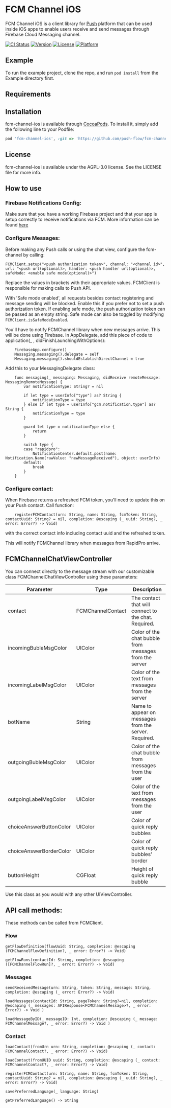 # FCM Channel iOS

FCM Channel iOS is a client library for [Push](http://push.al) platform that can be used inside iOS apps to enable users receive and send messages through Firebase Cloud Messaging channel.

[![CI Status](http://img.shields.io/travis/rubenspessoa/fcm-channel-ios.svg?style=flat)](https://travis-ci.org/rubenspessoa/fcm-channel-ios)
[![Version](https://img.shields.io/cocoapods/v/fcm-channel-ios.svg?style=flat)](http://cocoapods.org/pods/fcm-channel-ios)
[![License](https://img.shields.io/cocoapods/l/fcm-channel-ios.svg?style=flat)](http://cocoapods.org/pods/fcm-channel-ios)
[![Platform](https://img.shields.io/cocoapods/p/fcm-channel-ios.svg?style=flat)](http://cocoapods.org/pods/fcm-channel-ios)

## Example

To run the example project, clone the repo, and run `pod install` from the Example directory first.

## Requirements

## Installation

fcm-channel-ios is available through [CocoaPods](http://cocoapods.org). To install
it, simply add the following line to your Podfile:

```ruby
pod 'fcm-channel-ios', :git => 'https://github.com/push-flow/fcm-channel-ios.git', :branch => 'master'
```

## License

fcm-channel-ios is available under the AGPL-3.0 license. See the LICENSE file for more info.


## How to use

### Firebase Notifications Config:
Make sure that you have a working Firebase project and that your app is setup correctly to receive notifications via FCM. More information can be found [here](https://firebase.google.com/docs/cloud-messaging/ios/client)

### Configure Messages:
Before making any Push calls or using the chat view, configure the fcm-channel by calling:

`FCMClient.setup("<push authorization token>", channel: "<channel id>", url: "<push url(optional)>, handler: <push handler url(optional)>, safeMode: <enable safe mode(optional)>")`

Replace the values in brackets with their appropriate values.
FCMClient is responsible for making calls to Push API.

With 'Safe mode enabled', all requests besides contact registering and message sending will be blocked. Enable this if you prefer not to set a push authorization token. If enabling safe mode, the push authorization token can be passed as an empty string. Safe mode can also be toggled by modifying ` FCMClient.isSafeModeEnabled `.

You'll have to notify FCMChannel library when new messages arrive. This will be done using Firebase.
In AppDelegate, add this piece of code to application(_ , didFinishLaunchingWithOptions):

~~~~
    FirebaseApp.configure()
    Messaging.messaging().delegate = self
    Messaging.messaging().shouldEstablishDirectChannel = true
~~~~

Add this to your MessagingDelegate class:

~~~~
    func messaging(_ messaging: Messaging, didReceive remoteMessage: MessagingRemoteMessage) {
        var notificationType: String? = nil
        
        if let type = userInfo["type"] as? String {
            notificationType = type
        } else if let type = userInfo["gcm.notification.type"] as? String {
            notificationType = type
        }
        
        guard let type = notificationType else {
            return
        }
        
        switch type {
        case "rapidpro":
            NotificationCenter.default.post(name: Notification.Name(rawValue: "newMessageReceived"), object: userInfo)
        default:
            break
        }
    }
~~~~

### Configure contact:

When Firebase returns a refreshed FCM token, you'll need to update this on your Push contact.
Call function:

~~~~
    registerFCMContact(urn: String, name: String, fcmToken: String, contactUuid: String? = nil, completion: @escaping (_ uuid: String?, _ error: Error?) -> Void)    
~~~~

with the correct contact info including contact uuid and the refreshed token.


This will notify FCMChannel library when messages from RapidPro arrive.

## FCMChannelChatViewController
You can connect directly to the message stream with our customizable class FCMChannelChatViewController using these parameters:

| Parameter               | Type              | Description                                            |
|-------------------------|-------------------|--------------------------------------------------------|
| contact                 | FCMChannelContact | The contact that will connect to the chat. Required.   |
| incomingBubleMsgColor   | UIColor           | Color of the chat bubble from messages from the server |
| incomingLabelMsgColor   | UIColor           | Color of the text from messages from the server        |
| botName                 | String            | Name to appear on messages from the server. Required.  |
| outgoingBubleMsgColor   | UIColor           | Color of the chat bubble from messages from the user   |
| outgoingLabelMsgColor   | UIColor           | Color of the text from messages from the user          |
| choiceAnswerButtonColor | UIColor           | Color of quick reply bubbles                           |
| choiceAnswerBorderColor | UIColor           | Color of quick reply bubbles' border                   |
| buttonHeight            | CGFloat           | Height of quick reply bubble                           |

Use this class as you would with any other UIViewController.

## API call methods:

These methods can be called from FCMClient.

### Flow

`getFlowDefinition(flowUuid: String, completion: @escaping (FCMChannelFlowDefinition?, _ error: Error?) -> Void)`

`getFlowRuns(contactId: String, completion: @escaping ([FCMChannelFlowRun]?, _ error: Error?) -> Void)`

### Messages

`sendReceivedMessage(urn: String, token: String, message: String, completion: @escaping (_ error: Error?) -> Void)`

`loadMessages(contactId: String, pageToken: String?=nil, completion: @escaping (_ messages: APIResponse<FCMChannelMessage>?, _ error: Error?) -> Void )`

`loadMessageByID(_ messageID: Int, completion: @escaping (_ message: FCMChannelMessage?, _ error: Error?) -> Void )`

### Contact

`loadContact(fromUrn urn: String, completion: @escaping (_ contact: FCMChannelContact?, _ error: Error?) -> Void)`

`loadContact(fromUUID uuid: String, completion: @escaping (_ contact: FCMChannelContact?, _ error: Error?) -> Void)`

`registerFCMContact(urn: String, name: String, fcmToken: String, contactUuid: String? = nil, completion: @escaping (_ uuid: String?, _ error: Error?) -> Void)`

`savePreferredLanguage(_ language: String)`

`getPreferredLanguage() -> String`


